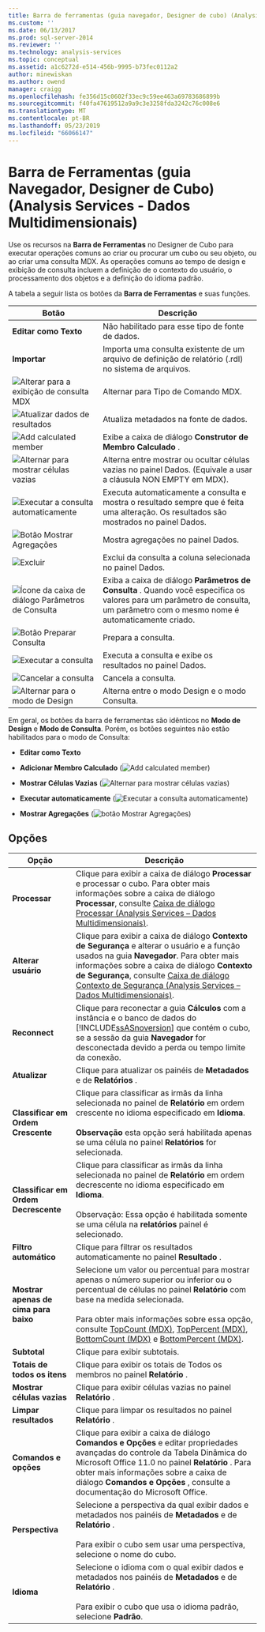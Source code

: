 ```yaml
---
title: Barra de ferramentas (guia navegador, Designer de cubo) (Analysis Services - dados multidimensionais) | Microsoft Docs
ms.custom: ''
ms.date: 06/13/2017
ms.prod: sql-server-2014
ms.reviewer: ''
ms.technology: analysis-services
ms.topic: conceptual
ms.assetid: a1c6272d-e514-456b-9995-b73fec0112a2
author: minewiskan
ms.author: owend
manager: craigg
ms.openlocfilehash: fe356d15c0602f33ec9c59ee463a69783686899b
ms.sourcegitcommit: f40fa47619512a9a9c3e3258fda3242c76c008e6
ms.translationtype: MT
ms.contentlocale: pt-BR
ms.lasthandoff: 05/23/2019
ms.locfileid: "66066147"
---
```

# <a name="toolbar-browser-tab-cube-designer-analysis-services---multidimensional-data"></a>Barra de Ferramentas (guia Navegador, Designer de Cubo) (Analysis Services - Dados Multidimensionais)
  Use os recursos na **Barra de Ferramentas** no Designer de Cubo para executar operações comuns ao criar ou procurar um cubo ou seu objeto, ou ao criar uma consulta MDX. As operações comuns ao tempo de design e exibição de consulta incluem a definição de o contexto do usuário, o processamento dos objetos e a definição do idioma padrão.  
  
 A tabela a seguir lista os botões da **Barra de Ferramentas** e suas funções.  
  
|Botão|Descrição|  
|------------|-----------------|  
|**Editar como Texto**|Não habilitado para esse tipo de fonte de dados.|  
|**Importar**|Importa uma consulta existente de um arquivo de definição de relatório (.rdl) no sistema de arquivos.|  
|![Alterar para a exibição de consulta MDX](media/rsqdicon-commandtypemdx.gif "Alterar para a exibição de consulta MDX")|Alternar para Tipo de Comando MDX.|  
|![Atualizar dados de resultados](media/rsqdicon-refresh.gif "Atualizar dados de resultados")|Atualiza metadados na fonte de dados.|  
|![Add calculated member](media/rsqdicon-addcalculatedmember.gif "Add calculated member")|Exibe a caixa de diálogo **Construtor de Membro Calculado** .|  
|![Alternar para mostrar células vazias](media/rsqdicon-showemptycells.gif "Alternar para mostrar células vazias")|Alterna entre mostrar ou ocultar células vazias no painel Dados. (Equivale a usar a cláusula NON EMPTY em MDX).|  
|![Executar a consulta automaticamente](media/rsqdicon-autoexecute.gif "Executar a consulta automaticamente")|Executa automaticamente a consulta e mostra o resultado sempre que é feita uma alteração. Os resultados são mostrados no painel Dados.|  
|![Botão Mostrar Agregações](media/rsqdicon-showaggregations.gif "Botão Mostrar Agregações")|Mostra agregações no painel Dados.|  
|![Excluir](media/rsqdicon-delete.gif "Excluir")|Exclui da consulta a coluna selecionada no painel Dados.|  
|![Ícone da caixa de diálogo Parâmetros de Consulta](media/iconqueryparameter.gif "Ícone da caixa de diálogo Parâmetros de Consulta")|Exiba a caixa de diálogo **Parâmetros de Consulta** . Quando você especifica os valores para um parâmetro de consulta, um parâmetro com o mesmo nome é automaticamente criado.|  
|![Botão Preparar Consulta](media/rsqdicon-preparequery.gif "Botão Preparar Consulta")|Prepara a consulta.|  
|![Executar a consulta](media/rsqdicon-run.gif "Executar a consulta")|Executa a consulta e exibe os resultados no painel Dados.|  
|![Cancelar a consulta](media/rsqdicon-cancel.gif "Cancelar a consulta")|Cancela a consulta.|  
|![Alternar para o modo de Design](media/rsqdicon-designmode.gif "Alternar para o modo de Design")|Alterna entre o modo Design e o modo Consulta.|  
  
 Em geral, os botões da barra de ferramentas são idênticos no **Modo de Design** e **Modo de Consulta**. Porém, os botões seguintes não estão habilitados para o modo de Consulta:  
  
-   **Editar como Texto**  
  
-   **Adicionar Membro Calculado** (![Add calculated member](media/rsqdicon-addcalculatedmember.gif "Add calculated member"))  
  
-   **Mostrar Células Vazias** (![Alternar para mostrar células vazias](media/rsqdicon-showemptycells.gif "Alternar para mostrar células vazias"))  
  
-   **Executar automaticamente** (![Executar a consulta automaticamente](media/rsqdicon-autoexecute.gif "Executar a consulta automaticamente"))  
  
-   **Mostrar Agregações** (![botão Mostrar Agregações](media/rsqdicon-showaggregations.gif "botão Mostrar Agregações"))  
  
## <a name="options"></a>Opções  
  
|Opção|Descrição|  
|------------|-----------------|  
|**Processar**|Clique para exibir a caixa de diálogo **Processar** e processar o cubo. Para obter mais informações sobre a caixa de diálogo **Processar**, consulte [Caixa de diálogo Processar &#40;Analysis Services – Dados Multidimensionais&#41;](process-dialog-box-analysis-services-multidimensional-data.md).|  
|**Alterar usuário**|Clique para exibir a caixa de diálogo **Contexto de Segurança** e alterar o usuário e a função usados na guia **Navegador**. Para obter mais informações sobre a caixa de diálogo **Contexto de Segurança**, consulte [Caixa de diálogo Contexto de Segurança &#40;Analysis Services – Dados Multidimensionais&#41;](security-context-dialog-box-analysis-services-multidimensional-data.md).|  
|**Reconnect**|Clique para reconectar a guia **Cálculos** com a instância e o banco de dados do [!INCLUDE[ssASnoversion](../includes/ssasnoversion-md.md)] que contém o cubo, se a sessão da guia **Navegador** for desconectada devido a perda ou tempo limite da conexão.|  
|**Atualizar**|Clique para atualizar os painéis de **Metadados** e de **Relatórios** .|  
|**Classificar em Ordem Crescente**|Clique para classificar as irmãs da linha selecionada no painel de **Relatório** em ordem crescente no idioma especificado em **Idioma**.<br /><br /> **Observação** esta opção será habilitada apenas se uma célula no painel **Relatórios** for selecionada.|  
|**Classificar em Ordem Decrescente**|Clique para classificar as irmãs da linha selecionada no painel de **Relatório** em ordem decrescente no idioma especificado em **Idioma**.<br /><br /> Observação: Essa opção é habilitada somente se uma célula na **relatórios** painel é selecionado.|  
|**Filtro automático**|Clique para filtrar os resultados automaticamente no painel **Resultado** .|  
|**Mostrar apenas de cima para baixo**|Selecione um valor ou percentual para mostrar apenas o número superior ou inferior ou o percentual de células no painel **Relatório** com base na medida selecionada.<br /><br /> Para obter mais informações sobre essa opção, consulte [TopCount &#40;MDX&#41;](/sql/mdx/topcount-mdx), [TopPercent &#40;MDX&#41;](/sql/mdx/toppercent-mdx), [BottomCount &#40;MDX&#41;](/sql/mdx/bottomcount-mdx) e [BottomPercent &#40;MDX&#41;](/sql/mdx/bottompercent-mdx).|  
|**Subtotal**|Clique para exibir subtotais.|  
|**Totais de todos os itens**|Clique para exibir os totais de Todos os membros no painel **Relatório** .|  
|**Mostrar células vazias**|Clique para exibir células vazias no painel **Relatório** .|  
|**Limpar resultados**|Clique para limpar os resultados no painel **Relatório** .|  
|**Comandos e opções**|Clique para exibir a caixa de diálogo **Comandos e Opções** e editar propriedades avançadas do controle da Tabela Dinâmica do Microsoft Office 11.0 no painel **Relatório** . Para obter mais informações sobre a caixa de diálogo **Comandos e Opções** , consulte a documentação do Microsoft Office.|  
|**Perspectiva**|Selecione a perspectiva da qual exibir dados e metadados nos painéis de **Metadados** e de **Relatório** .<br /><br /> Para exibir o cubo sem usar uma perspectiva, selecione o nome do cubo.|  
|**Idioma**|Selecione o idioma com o qual exibir dados e metadados nos painéis de **Metadados** e de **Relatório** .<br /><br /> Para exibir o cubo que usa o idioma padrão, selecione **Padrão**.|  
  
  
